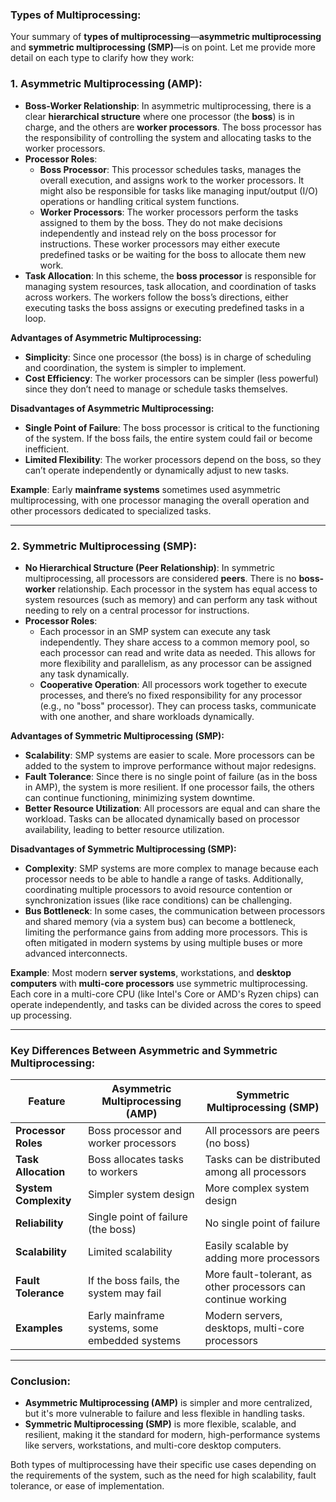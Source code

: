 ###  **Types of Multiprocessing:**

Your summary of **types of multiprocessing**—**asymmetric multiprocessing** and **symmetric multiprocessing (SMP)**—is on point. Let me provide more detail on each type to clarify how they work:

### 1. **Asymmetric Multiprocessing (AMP):**
   - **Boss-Worker Relationship**: In asymmetric multiprocessing, there is a clear **hierarchical structure** where one processor (the **boss**) is in charge, and the others are **worker processors**. The boss processor has the responsibility of controlling the system and allocating tasks to the worker processors.
   - **Processor Roles**: 
     - **Boss Processor**: This processor schedules tasks, manages the overall execution, and assigns work to the worker processors. It might also be responsible for tasks like managing input/output (I/O) operations or handling critical system functions.
     - **Worker Processors**: The worker processors perform the tasks assigned to them by the boss. They do not make decisions independently and instead rely on the boss processor for instructions. These worker processors may either execute predefined tasks or be waiting for the boss to allocate them new work.
   - **Task Allocation**: In this scheme, the **boss processor** is responsible for managing system resources, task allocation, and coordination of tasks across workers. The workers follow the boss’s directions, either executing tasks the boss assigns or executing predefined tasks in a loop.

   **Advantages of Asymmetric Multiprocessing:**
   - **Simplicity**: Since one processor (the boss) is in charge of scheduling and coordination, the system is simpler to implement.
   - **Cost Efficiency**: The worker processors can be simpler (less powerful) since they don’t need to manage or schedule tasks themselves.
   
   **Disadvantages of Asymmetric Multiprocessing:**
   - **Single Point of Failure**: The boss processor is critical to the functioning of the system. If the boss fails, the entire system could fail or become inefficient.
   - **Limited Flexibility**: The worker processors depend on the boss, so they can’t operate independently or dynamically adjust to new tasks.

   **Example**: Early **mainframe systems** sometimes used asymmetric multiprocessing, with one processor managing the overall operation and other processors dedicated to specialized tasks.

---

### 2. **Symmetric Multiprocessing (SMP):**
   - **No Hierarchical Structure (Peer Relationship)**: In symmetric multiprocessing, all processors are considered **peers**. There is no **boss-worker** relationship. Each processor in the system has equal access to system resources (such as memory) and can perform any task without needing to rely on a central processor for instructions.
   - **Processor Roles**: 
     - Each processor in an SMP system can execute any task independently. They share access to a common memory pool, so each processor can read and write data as needed. This allows for more flexibility and parallelism, as any processor can be assigned any task dynamically.
     - **Cooperative Operation**: All processors work together to execute processes, and there’s no fixed responsibility for any processor (e.g., no "boss" processor). They can process tasks, communicate with one another, and share workloads dynamically.

   **Advantages of Symmetric Multiprocessing (SMP):**
   - **Scalability**: SMP systems are easier to scale. More processors can be added to the system to improve performance without major redesigns.
   - **Fault Tolerance**: Since there is no single point of failure (as in the boss in AMP), the system is more resilient. If one processor fails, the others can continue functioning, minimizing system downtime.
   - **Better Resource Utilization**: All processors are equal and can share the workload. Tasks can be allocated dynamically based on processor availability, leading to better resource utilization.

   **Disadvantages of Symmetric Multiprocessing (SMP):**
   - **Complexity**: SMP systems are more complex to manage because each processor needs to be able to handle a range of tasks. Additionally, coordinating multiple processors to avoid resource contention or synchronization issues (like race conditions) can be challenging.
   - **Bus Bottleneck**: In some cases, the communication between processors and shared memory (via a system bus) can become a bottleneck, limiting the performance gains from adding more processors. This is often mitigated in modern systems by using multiple buses or more advanced interconnects.

   **Example**: Most modern **server systems**, workstations, and **desktop computers** with **multi-core processors** use symmetric multiprocessing. Each core in a multi-core CPU (like Intel's Core or AMD's Ryzen chips) can operate independently, and tasks can be divided across the cores to speed up processing.

---

### Key Differences Between Asymmetric and Symmetric Multiprocessing:
| Feature                           | **Asymmetric Multiprocessing (AMP)**  | **Symmetric Multiprocessing (SMP)**  |
|-----------------------------------|--------------------------------------|-------------------------------------|
| **Processor Roles**               | Boss processor and worker processors | All processors are peers (no boss)  |
| **Task Allocation**               | Boss allocates tasks to workers      | Tasks can be distributed among all processors |
| **System Complexity**             | Simpler system design                | More complex system design         |
| **Reliability**                   | Single point of failure (the boss)   | No single point of failure         |
| **Scalability**                   | Limited scalability                  | Easily scalable by adding more processors |
| **Fault Tolerance**               | If the boss fails, the system may fail | More fault-tolerant, as other processors can continue working |
| **Examples**                      | Early mainframe systems, some embedded systems | Modern servers, desktops, multi-core processors |

---

### Conclusion:
- **Asymmetric Multiprocessing (AMP)** is simpler and more centralized, but it's more vulnerable to failure and less flexible in handling tasks.
- **Symmetric Multiprocessing (SMP)** is more flexible, scalable, and resilient, making it the standard for modern, high-performance systems like servers, workstations, and multi-core desktop computers.

Both types of multiprocessing have their specific use cases depending on the requirements of the system, such as the need for high scalability, fault tolerance, or ease of implementation.


